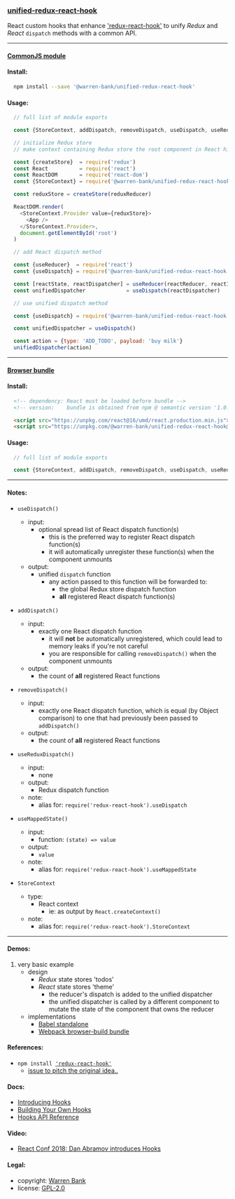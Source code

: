 ### [unified-redux-react-hook](https://github.com/warren-bank/react-custom-hooks/tree/master/packages/unified-redux-react-hook)

React custom hooks that enhance ['redux-react-hook'](https://github.com/facebookincubator/redux-react-hook) to unify _Redux_ and _React_ `dispatch` methods with a common API.

- - - -

#### <u>CommonJS module</u>

#### Install:

```bash
  npm install --save '@warren-bank/unified-redux-react-hook'
```

#### Usage:

```javascript
  // full list of module exports

  const {StoreContext, addDispatch, removeDispatch, useDispatch, useReduxDispatch, useMappedState} = require('@warren-bank/unified-redux-react-hook')
```

```javascript
  // initialize Redux store
  // make context containing Redux store the root component in React hierarchy

  const {createStore}  = require('redux')
  const React          = require('react')
  const ReactDOM       = require('react-dom')
  const {StoreContext} = require('@warren-bank/unified-redux-react-hook')

  const reduxStore = createStore(reduxReducer)

  ReactDOM.render(
    <StoreContext.Provider value={reduxStore}>
      <App />
    </StoreContext.Provider>,
    document.getElementById('root')
  )
```

```javascript
  // add React dispatch method

  const {useReducer}  = require('react')
  const {useDispatch} = require('@warren-bank/unified-redux-react-hook')

  const [reactState, reactDispatcher] = useReducer(reactReducer, reactInitialState)
  const unifiedDispatcher             = useDispatch(reactDispatcher)
```

```javascript
  // use unified dispatch method

  const {useDispatch} = require('@warren-bank/unified-redux-react-hook')

  const unifiedDispatcher = useDispatch()

  const action = {type: 'ADD_TODO', payload: 'buy milk'}
  unifiedDispatcher(action)
```

- - - -

#### <u>Browser bundle</u>

#### Install:

```html
  <!-- dependency: React must be loaded before bundle -->
  <!-- version:    bundle is obtained from npm @ semantic version '1.0.3', which corresponds to git tag 'unified-redux-react-hook/v01.00.03' -->

  <script src="https://unpkg.com/react@16/umd/react.production.min.js"></script>
  <script src="https://unpkg.com/@warren-bank/unified-redux-react-hook@1.0.3/dist/unified-redux-react-hook.min.js"></script>
```

#### Usage:

```javascript
  // full list of module exports

  const {StoreContext, addDispatch, removeDispatch, useDispatch, useReduxDispatch, useMappedState} = window.UnifiedReduxReactHook
```

- - - -

#### Notes:

* `useDispatch()`
  - input:
    * optional spread list of React dispatch function(s)
      - this is the preferred way to register React dispatch function(s)
      - it will automatically unregister these function(s) when the component unmounts
  - output:
    * unified `dispatch` function
      - any action passed to this function will be forwarded to:
        * the global Redux store dispatch function
        * __all__ registered React dispatch function(s)

* `addDispatch()`
  - input:
    * exactly one React dispatch function
      - it will __not__ be automatically unregistered, which could lead to memory leaks if you're not careful
      - you are responsible for calling `removeDispatch()` when the component unmounts
  - output:
    * the count of __all__ registered React functions

* `removeDispatch()`
  - input:
    * exactly one React dispatch function, which is equal (by Object comparison) to one that had previously been passed to `addDispatch()`
  - output:
    * the count of __all__ registered React functions

* `useReduxDispatch()`
  - input:
    * none
  - output:
    * Redux dispatch function
  - note:
    * alias for: `require('redux-react-hook').useDispatch`

* `useMappedState()`
  - input:
    * function: `(state) => value`
  - output:
    * `value`
  - note:
    * alias for: `require('redux-react-hook').useMappedState`

* `StoreContext`
  - type:
    * React context
      - ie: as output by `React.createContext()`
  - note:
    * alias for: `require('redux-react-hook').StoreContext`

- - - -

#### Demos:

1. very basic example
   * design
     * _Redux_ state stores 'todos'
     * _React_ state stores 'theme'
       - the reducer's dispatch is added to the unified dispatcher
       - the unified dispatcher is called by a different component to mutate the state of the component that owns the reducer
   * implementations
     * [Babel standalone](https://warren-bank.github.io/react-custom-hooks/packages/unified-redux-react-hook/demos/01%20-%20demo%20-%20redux%20state%20todos%20-%20react%20state%20theme.html)
     * [Webpack browser-build bundle](https://warren-bank.github.io/react-custom-hooks/packages/unified-redux-react-hook/browser-build/2-demos/01%20-%20demo%20-%20redux%20state%20todos%20-%20react%20state%20theme/dist/index.html)

#### References:

* `npm install `[`'redux-react-hook'`](https://github.com/facebookincubator/redux-react-hook)
  - [issue to pitch the original idea..](https://github.com/facebookincubator/redux-react-hook/issues/78)

#### Docs:

* [Introducing Hooks](https://reactjs.org/docs/hooks-intro.html)
* [Building Your Own Hooks](https://reactjs.org/docs/hooks-custom.html)
* [Hooks API Reference](https://reactjs.org/docs/hooks-reference.html)

#### Video:

* [React Conf 2018: Dan Abramov introduces Hooks](https://youtu.be/dpw9EHDh2bM)

#### Legal:

* copyright: [Warren Bank](https://github.com/warren-bank)
* license: [GPL-2.0](https://www.gnu.org/licenses/old-licenses/gpl-2.0.txt)
